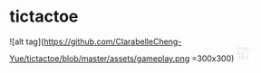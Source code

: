 # tictactoe

![alt tag](https://github.com/ClarabelleCheng-Yue/tictactoe/blob/master/assets/gameplay.png =300x300)
<img src="https://github.com/ClarabelleCheng-Yue/tictactoe/blob/master/assets/gameplay.png" style="width: 30px"/>
